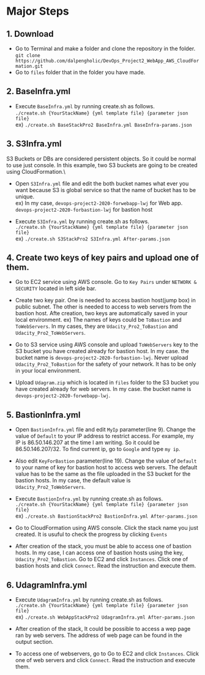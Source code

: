 # Major Steps
## 1. Download
- Go to Terminal and make a folder and clone the repository in the folder.
`git clone https://github.com/dalpengholic/DevOps_Project2_WebApp_AWS_CloudFormation.git`
- Go to `files` folder that in the folder you have made.

## 2. BaseInfra.yml
- Execute `BaseInfra.yml` by running create.sh as follows. \
`./create.sh {YourStackName} {yml template file} {parameter json file}` \
ex) `./create.sh BaseStackPro2 BaseInfra.yml BaseInfra-params.json`

## 3. S3Infra.yml
S3 Buckets or DBs are considered persistent objects. So it could be normal to use just console. In this example, two S3 buckets are going to be created using CloudFormation.\
- Open `S3Infra.yml` file and edit the both bucket names what ever you want because S3 is global service so that the name of bucket has to be unique. \
ex) In my case, `devops-project2-2020-forwebapp-lwj` for Web app. `devops-project2-2020-forbastion-lwj` for bastion host

- Execute `S3Infra.yml` by running create.sh as follows. \
`./create.sh {YourStackName} {yml template file} {parameter json file}` \
ex) `./create.sh S3StackPro2 S3Infra.yml After-params.json`

## 4. Create two keys of key pairs and upload one of them.
- Go to EC2 service using AWS console. Go to `Key Pairs` under `NETWORK & SECURITY` located in left side bar.
- Create two key pair. One is needed to access bastion host(jump box) in public subnet. The other is needed to access to web servers from the bastion host. Afte creation, two keys are automatically saved in your local environment.
ex) The names of keys could be `ToBastion` and `ToWebServers`. In my cases, they are `Udacity_Pro2_ToBastion` and `Udacity_Pro2_ToWebServers`.

- Go to S3 service using AWS console and upload `ToWebServers` key to the S3 bucket you have created already for bastion host. In my case. the bucket name is `devops-project2-2020-forbastion-lwj`. Never upload `Udacity_Pro2_ToBastion` for the safety of your network. It has to be only in your local environment.

- Upload `Udagram.zip` which is located in `files` folder to the S3 bucket you have created already for web servers. In my case. the bucket name is `devops-project2-2020-forwebapp-lwj`.

## 5. BastionInfra.yml
- Open `BastionInfra.yml` file and edit `MyIp` parameter(line 9). Change the value of `Default` to your IP address to restrict access. For example, my IP is 86.50.146.207 at the time I am writing. So it could be 86.50.146.207/32. To find current ip, go to `Google` and type `my ip`.

- Also edit `KeyForBastion` parameter(line 19). Change the value of `Default` to your name of key for bastion host to access web servers. The default value has to be the same as the file uploaded in the S3 bucket for the bastion hosts. In my case, the default value is `Udacity_Pro2_ToWebServers`. 

- Execute `BastionInfra.yml` by running create.sh as follows. \
`./create.sh {YourStackName} {yml template file} {parameter json file}` \
ex) `./create.sh BastionStackPro2 BastionInfra.yml After-params.json`

- Go to CloudFormation using AWS console. Click the stack name you just created. It is usuful to check the progress by clicking `Events`

- After creation of the stack, you must be able to access one of bastion hosts. In my case, I can access one of bastion hosts using the key, `Udacity_Pro2_ToBastion`. Go to EC2 and click `Instances`. Click one of bastion hosts and click `Connect`. Read the instruction and execute them.

## 6. UdagramInfra.yml
- Execute `UdagramInfra.yml` by running create.sh as follows. \
`./create.sh {YourStackName} {yml template file} {parameter json file}` \
ex) `./create.sh WebAppStackPro2 UdagramInfra.yml After-params.json`

- After creation of the stack, It could be possible to access a wep page ran by web servers. The address of web page can be found in the output section.

- To access one of webservers, go to  Go to EC2 and click `Instances`. Click one of web servers and click `Connect`. Read the instruction and execute them.







